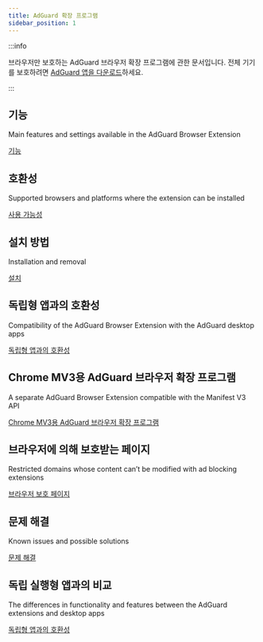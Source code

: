 ```yaml
---
title: AdGuard 확장 프로그램
sidebar_position: 1
---
```


:::info

브라우저만 보호하는 AdGuard 브라우저 확장 프로그램에 관한 문서입니다. 전체 기기를 보호하려면 [AdGuard 앱을 다운로드](https://adguard.com/download.html?auto=true)하세요.

:::

## 기능

Main features and settings available in the AdGuard Browser Extension

[기능](/adguard-browser-extension/features)

## 호환성

Supported browsers and platforms where the extension can be installed

[사용 가능성](/adguard-browser-extension/availability)

## 설치 방법

Installation and removal

[설치](/adguard-browser-extension/installation)

## 독립형 앱과의 호환성

Compatibility of the AdGuard Browser Extension with the AdGuard desktop apps

[독립형 앱과의 호환성](/adguard-browser-extension/compatibility)

## Chrome MV3용 AdGuard 브라우저 확장 프로그램

A separate AdGuard Browser Extension compatible with the Manifest V3 API

[Chrome MV3용 AdGuard 브라우저 확장 프로그램](/adguard-browser-extension/mv3-version/)

## 브라우저에 의해 보호받는 페이지

Restricted domains whose content can’t be modified with ad blocking extensions

[브라우저 보호 페이지](/adguard-browser-extension/protected-pages)

## 문제 해결

Known issues and possible solutions

[문제 해결](/adguard-browser-extension/solving-problems)

## 독립 실행형 앱과의 비교

The differences in functionality and features between the AdGuard extensions and desktop apps

[독립형 앱과의 호환성](/adguard-browser-extension/comparison-standalone)
